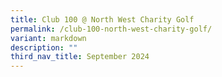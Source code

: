 ```yaml
---
title: Club 100 @ North West Charity Golf
permalink: /club-100-north-west-charity-golf/
variant: markdown
description: ""
third_nav_title: September 2024
---
```

